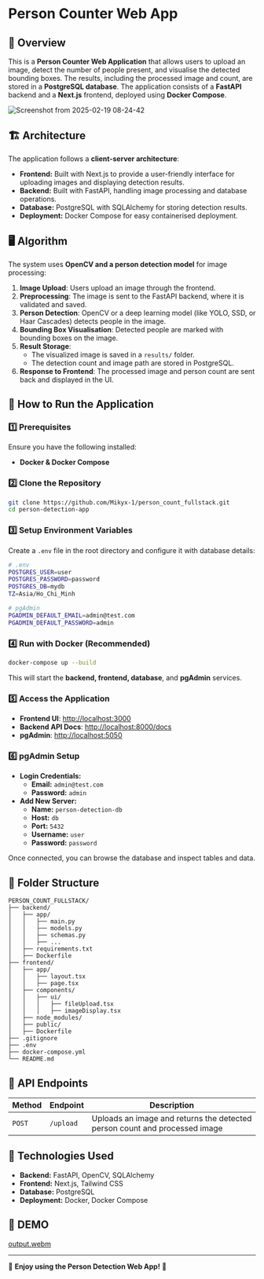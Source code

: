 # Person Counter Web App

## 📌 Overview
This is a **Person Counter Web Application** that allows users to upload an image, detect the number of people present, and visualise the detected bounding boxes. The results, including the processed image and count, are stored in a **PostgreSQL database**. The application consists of a **FastAPI** backend and a **Next.js** frontend, deployed using **Docker Compose**.

![Screenshot from 2025-02-19 08-24-42](https://github.com/user-attachments/assets/3183f68d-4435-49c3-b94a-3afa676d3c43)

## 🏗️ Architecture

The application follows a **client-server architecture**:

- **Frontend:** Built with Next.js to provide a user-friendly interface for uploading images and displaying detection results.
- **Backend:** Built with FastAPI, handling image processing and database operations.
- **Database:** PostgreSQL with SQLAlchemy for storing detection results.
- **Deployment:** Docker Compose for easy containerised deployment.

## 🖥️ Algorithm
The system uses **OpenCV and a person detection model** for image processing:

1. **Image Upload**: Users upload an image through the frontend.
2. **Preprocessing**: The image is sent to the FastAPI backend, where it is validated and saved.
3. **Person Detection**: OpenCV or a deep learning model (like YOLO, SSD, or Haar Cascades) detects people in the image.
4. **Bounding Box Visualisation**: Detected people are marked with bounding boxes on the image.
5. **Result Storage**:
   - The visualized image is saved in a `results/` folder.
   - The detection count and image path are stored in PostgreSQL.
6. **Response to Frontend**: The processed image and person count are sent back and displayed in the UI.

## 🚀 How to Run the Application

### 1️⃣ Prerequisites
Ensure you have the following installed:
- **Docker & Docker Compose**

### 2️⃣ Clone the Repository
```sh
git clone https://github.com/Mikyx-1/person_count_fullstack.git
cd person-detection-app
```

### 3️⃣ Setup Environment Variables
Create a `.env` file in the root directory and configure it with database details:
```sh
# .env
POSTGRES_USER=user
POSTGRES_PASSWORD=password
POSTGRES_DB=mydb
TZ=Asia/Ho_Chi_Minh

# pgAdmin
PGADMIN_DEFAULT_EMAIL=admin@test.com
PGADMIN_DEFAULT_PASSWORD=admin

```

### 4️⃣ Run with Docker (Recommended)
```sh
docker-compose up --build
```
This will start the **backend, frontend, database**, and **pgAdmin** services.

### 5️⃣ Access the Application
- **Frontend UI**: [http://localhost:3000](http://localhost:3000)
- **Backend API Docs**: [http://localhost:8000/docs](http://localhost:8000/docs)
- **pgAdmin**: [http://localhost:5050](http://localhost:5050)

### 6️⃣ pgAdmin Setup
- **Login Credentials:**
  - **Email:** `admin@test.com`
  - **Password:** `admin`
- **Add New Server:**
  - **Name:** `person-detection-db`
  - **Host:** `db`
  - **Port:** `5432`
  - **Username:** `user`
  - **Password:** `password`

Once connected, you can browse the database and inspect tables and data.



## 📂 Folder Structure
```
PERSON_COUNT_FULLSTACK/
├── backend/
│   ├── app/
│   │   ├── main.py
│   │   ├── models.py
│   │   ├── schemas.py
│   │   ├── ...
│   ├── requirements.txt
│   ├── Dockerfile
├── frontend/
│   ├── app/
│   │   ├── layout.tsx
│   │   ├── page.tsx
│   ├── components/
│   │   ├── ui/
│   │   │   ├── fileUpload.tsx
│   │   │   ├── imageDisplay.tsx
│   ├── node_modules/
│   ├── public/
│   ├── Dockerfile
├── .gitignore
├── .env
├── docker-compose.yml
└── README.md
```

## 🎯 API Endpoints
| Method | Endpoint  | Description |
|--------|----------|-------------|
| `POST` | `/upload` | Uploads an image and returns the detected person count and processed image |

## 🔧 Technologies Used
- **Backend:** FastAPI, OpenCV, SQLAlchemy
- **Frontend:** Next.js, Tailwind CSS
- **Database:** PostgreSQL
- **Deployment:** Docker, Docker Compose


## 🎥 DEMO 


[output.webm](https://github.com/user-attachments/assets/d0ccbe58-8412-46cd-b14e-bf357c725ffd)


---
🚀 **Enjoy using the Person Detection Web App!** 🎉


